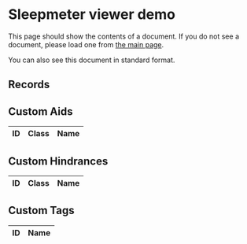 # Sleepmeter viewer demo

This page should show the contents of a document.  If you do not see a document, please load one from [the main page](../../).

You can also see <a id="diary-standard-link">this document in standard format</a>.

## Records

<template class="diary-element" name="records"><div>

### Timing

<dl>
<dt>Bedtime</dt>
<dd>
<span class="diary-element" name="bedtime"><span class="diary-element" name="string"></span></span>
-
<span class="diary-element diary-date" name="start"></span>
</dd>
<dt>Sleep time</dt>
<dd>
<span class="diary-element" name="sleep"><span class="diary-element" name="string"></span></span>
</dd>
<dt>Wake time</dt>
<dd>
<span class="diary-element" name="wake"><span class="diary-element" name="string"></span></span>
-
<span class="diary-element diary-date" name="end"></span>
</dd>
<dt>Holes</dt>

<template class="diary-element" name="holes">
<dd>
minutes
<span class="diary-element" name="wake"></span>
-
<span class="diary-element" name="sleep"></span>
</dd>
</template>

<dt>Type</dt>
<dd class="diary-element" name="type"></dd>
</dl>

### Dreams
<table>
<thead>
<tr>
<th>Type</th>
<th>Mood</th>
<th>Themes</th>
</tr>
</thead>
<tbody>
<template class="diary-element" name="dreams">
<tr>
<td class="diary-element" name="type"></td>
<td class="diary-element" name="mood"></td>
<td class="diary-element diary-is-list" name="themes"></td>
</tr>
</template>
</tbody>
</table>

### Description
<dl>
<dt>Aids</dt>
<dd class="aids"></dd>
<dt>Hindrances</dt>
<dd class="hindrances"></dd>
<dt>Tags</dt>
<dd class="tags"></dd>
<dt>Quality</dt>
<dd class="quality"></dd>
<dt>Notes</dt>
<dd class="notes"></dd>
</dl>

<hr>

</div>
</template>

## Custom Aids

<table>
  <thead>
    <tr>
      <th>ID</th>
      <th>Class</th>
      <th>Name</th>
    </tr>
  </thead>
  <tbody>
    <template class="diary-element" name="custom_aids">
      <tr>
        <td class="diary-element" name="custom_aid_id"></td>
        <td class="diary-element" name="class"></td>
        <td class="diary-element" name="name"></td>
      </tr>
    </template>
  </tbody>
</table>

## Custom Hindrances

<table>
  <thead>
    <tr>
      <th>ID</th>
      <th>Class</th>
      <th>Name</th>
    </tr>
  </thead>
  <tbody>
    <template class="diary-element" name="custom_hindrances">
      <tr>
        <td class="diary-element" name="custom_hindrance_id"></td>
        <td class="diary-element" name="class"></td>
        <td class="diary-element" name="name"></td>
      </tr>
    </template>
  </tbody>
</table>

## Custom Tags

<table>
  <thead>
    <tr>
      <th>ID</th>
      <th>Name</th>
    </tr>
  </thead>
  <tbody>
    <template class="diary-element" name="custom_tags">
      <tr>
        <td class="diary-element" name="custom_tag_id"></td>
        <td class="diary-element" name="name"></td>
      </tr>
    </template>
  </tbody>
</table>

<script src="../../sleep-diary-formats.js"></script>
<script src="../demo.js"></script>
